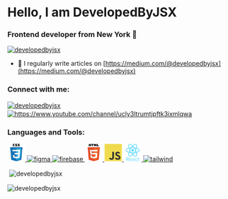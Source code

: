 <h1 align="left">Hello, I am DevelopedByJSX</h1>
<h3 align="left">Frontend developer from New York 🍎</h3>

<p align="left"> <a href="https://twitter.com/developedbyjsx" target="blank"><img src="https://img.shields.io/twitter/follow/developedbyjsx?logo=twitter&style=for-the-badge" alt="developedbyjsx" /></a> </p>

- 📝 I regularly write articles on [https://medium.com/@developedbyjsx](https://medium.com/@developedbyjsx)


<h3 align="left">Connect with me:</h3>
<p align="left">
<a href="https://twitter.com/developedbyjsx" target="blank"><img align="center" src="https://raw.githubusercontent.com/rahuldkjain/github-profile-readme-generator/master/src/images/icons/Social/twitter.svg" alt="developedbyjsx" height="30" width="40" /></a>
<a href="https://www.youtube.com/channel/UClY3LtRUMtjPFTk3IxmlqwA" target="blank"><img align="center" src="https://raw.githubusercontent.com/rahuldkjain/github-profile-readme-generator/master/src/images/icons/Social/youtube.svg" alt="https://www.youtube.com/channel/ucly3ltrumtjpftk3ixmlqwa" height="30" width="40" /></a>
</p>

<h3 align="left">Languages and Tools:</h3>
<p align="left"> <a href="https://www.w3schools.com/css/" target="_blank" rel="noreferrer"> <img src="https://raw.githubusercontent.com/devicons/devicon/master/icons/css3/css3-original-wordmark.svg" alt="css3" width="40" height="40"/> </a> <a href="https://www.figma.com/" target="_blank" rel="noreferrer"> <img src="https://www.vectorlogo.zone/logos/figma/figma-icon.svg" alt="figma" width="40" height="40"/> </a> <a href="https://firebase.google.com/" target="_blank" rel="noreferrer"> <img src="https://www.vectorlogo.zone/logos/firebase/firebase-icon.svg" alt="firebase" width="40" height="40"/> </a> <a href="https://www.w3.org/html/" target="_blank" rel="noreferrer"> <img src="https://raw.githubusercontent.com/devicons/devicon/master/icons/html5/html5-original-wordmark.svg" alt="html5" width="40" height="40"/> </a> <a href="https://developer.mozilla.org/en-US/docs/Web/JavaScript" target="_blank" rel="noreferrer"> <img src="https://raw.githubusercontent.com/devicons/devicon/master/icons/javascript/javascript-original.svg" alt="javascript" width="40" height="40"/> </a> <a href="https://reactjs.org/" target="_blank" rel="noreferrer"> <img src="https://raw.githubusercontent.com/devicons/devicon/master/icons/react/react-original-wordmark.svg" alt="react" width="40" height="40"/> </a> <a href="https://tailwindcss.com/" target="_blank" rel="noreferrer"> <img src="https://www.vectorlogo.zone/logos/tailwindcss/tailwindcss-icon.svg" alt="tailwind" width="40" height="40"/> </a> </p>

<p>&nbsp;<img align="center" src="https://github-readme-stats.vercel.app/api?username=developedbyjsx&show_icons=true&locale=en" alt="developedbyjsx" /></p>
<p><img align="center" src="https://github-readme-streak-stats.herokuapp.com/?user=developedbyjsx&" alt="developedbyjsx" /></p>
